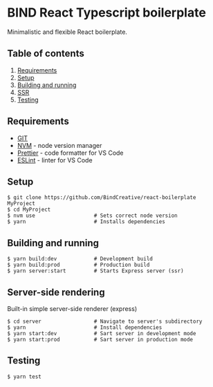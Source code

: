 # BIND React Typescript boilerplate

Minimalistic and flexible React boilerplate.

## Table of contents

1. [Requirements](#requirements)
2. [Setup](#setup)
3. [Building and running](#building-and-running)
4. [SSR](#server-side-rendering)
5. [Testing](#testing)

## Requirements

- [GIT](https://git-scm.com/)
- [NVM](https://github.com/nvm-sh/nvm) - node version manager
- [Prettier](https://marketplace.visualstudio.com/items?itemName=esbenp.prettier-vscode) - code formatter for VS Code
- [ESLint](https://marketplace.visualstudio.com/items?itemName=dbaeumer.vscode-eslint) - linter for VS Code

## Setup

```
$ git clone https://github.com/BindCreative/react-boilerplate MyProject
$ cd MyProject
$ nvm use                   # Sets correct node version
$ yarn                      # Installs dependencies
```

## Building and running

```
$ yarn build:dev            # Development build
$ yarn build:prod           # Production build
$ yarn server:start         # Starts Express server (ssr)
```

## Server-side rendering

Built-in simple server-side renderer (express)

```
$ cd server                 # Navigate to server's subdirectory
$ yarn                      # Install dependencies
$ yarn start:dev            # Sart server in development mode
$ yarn start:prod           # Sart server in production mode
```

## Testing

```
$ yarn test
```
